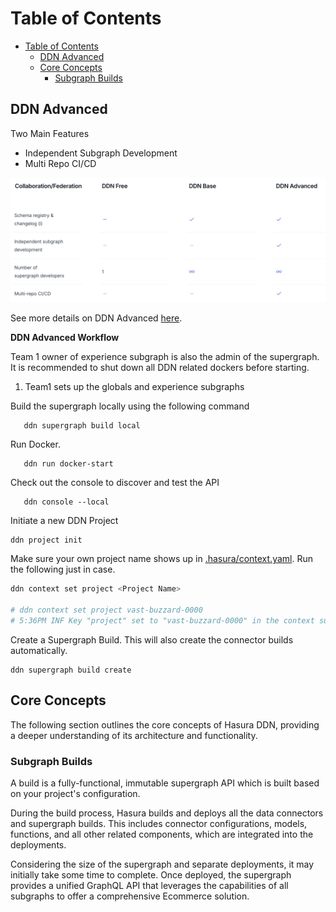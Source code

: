 # Table of Contents

- [Table of Contents](#table-of-contents)
  - [DDN Advanced](#ddn-advanced)
  - [Core Concepts](#core-concepts)
    - [Subgraph Builds](#subgraph-builds)

## DDN Advanced

Two Main Features 
- Independent Subgraph Development
- Multi Repo CI/CD

![alt text](images/ddnadvanced.png)

See more details on DDN Advanced [here](https://hasura.io/pricing).

**DDN Advanced Workflow**

Team 1 owner of experience subgraph is also the admin of the supergraph.
It is recommended to shut down all DDN related dockers before starting.

1. Team1 sets up the globals and experience subgraphs

Build the supergraph locally using the following command 
```shell 
   ddn supergraph build local 
```

Run Docker.
```shell 
   ddn run docker-start
```

Check out the console to discover and test the API 
```shell 
   ddn console --local
```

Initiate a new DDN Project

```sh
ddn project init
```

Make sure your own project name shows up in [.hasura/context.yaml](.hasura/context.yaml). Run the following just in case.

```sh
ddn context set project <Project Name>

# ddn context set project vast-buzzard-0000
# 5:36PM INF Key "project" set to "vast-buzzard-0000" in the context successfully
```
Create a Supergraph Build. This will also create the connector builds automatically.
   
```shell
ddn supergraph build create
```

## Core Concepts

The following section outlines the core concepts of Hasura DDN, providing a deeper understanding of its architecture and functionality.

### Subgraph Builds

A build is a fully-functional, immutable supergraph API which is built based on your project's configuration.

During the build process, Hasura builds and deploys all the data connectors and supergraph builds. This includes connector configurations, models, functions, and all other related components, which are integrated into the deployments.

Considering the size of the supergraph and separate deployments, it may initially take some time to complete. Once deployed, the supergraph provides a unified GraphQL API that leverages the capabilities of all subgraphs to offer a comprehensive Ecommerce solution.
